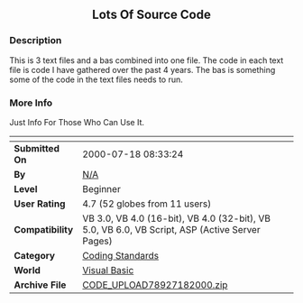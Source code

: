 ﻿<div align="center">

## Lots Of Source Code


</div>

### Description

This is 3 text files and a bas combined into one file. The code in each text file is code I have gathered over the past 4 years. The bas is something some of the code in the text files needs to run.
 
### More Info
 
Just Info For Those Who Can Use It.


<span>             |<span>
---                |---
**Submitted On**   |2000-07-18 08:33:24
**By**             |[N/A](https://github.com/Planet-Source-Code/PSCIndex/blob/master/ByAuthor/empty.md)
**Level**          |Beginner
**User Rating**    |4.7 (52 globes from 11 users)
**Compatibility**  |VB 3\.0, VB 4\.0 \(16\-bit\), VB 4\.0 \(32\-bit\), VB 5\.0, VB 6\.0, VB Script, ASP \(Active Server Pages\) 
**Category**       |[Coding Standards](https://github.com/Planet-Source-Code/PSCIndex/blob/master/ByCategory/coding-standards__1-43.md)
**World**          |[Visual Basic](https://github.com/Planet-Source-Code/PSCIndex/blob/master/ByWorld/visual-basic.md)
**Archive File**   |[CODE\_UPLOAD78927182000\.zip](https://github.com/Planet-Source-Code/lots-of-source-code__1-9855/archive/master.zip)









